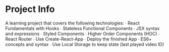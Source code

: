# Project Info

A learning project that covers the following technologies:
∙ React Fundamentals with Hooks
∙ Stateless Functional Components
∙ JSX syntax and expressions
∙ Styled Components
∙ Higher Order Components (HOC)
∙ React Router
∙ Use Create-React-App
∙ Deploy the finished App
∙ ES6+ concepts and syntax
∙ Use Local Storage to keep state (last played video ID)
